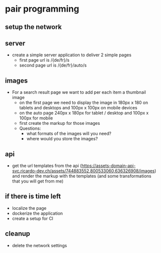 # pair programming

## setup the network

## server

* create a simple server application to deliver 2 simple pages
  * first page url is /{de/fr}/s
  * second page url is /{de/fr}/auto/s
  
## images

* For a search result page we want to add per each item a thumbnail image
  * on the first page we need to display the image in 180px x 180 on tablets and desktops and 100px x 100px on mobile devices
  * on the auto page 240px x 180px for tablet / desktop and 100px x 100px for mobile
  * first create the markup for those images
  * Questions:
    * what formats of the images will you need?
    * where would you store the images?

## api

* get the url templates from the api (https://assets-domain-api-svc.ricardo-dev.ch/assets/744883552,800533060,636326908/images) 
and render the markup with the templates (and some transformations that you will get from me)


## if there is time left

* localize the page
* dockerize the application
* create a setup for CI

## cleanup

* delete the network settings